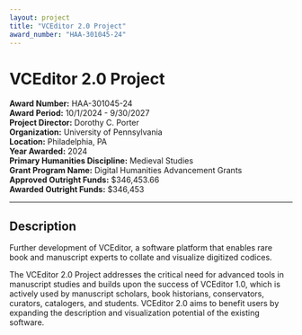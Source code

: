 ```yaml
---
layout: project
title: "VCEditor 2.0 Project"
award_number: "HAA-301045-24"
---
```



# VCEditor 2.0 Project

**Award Number:** HAA-301045-24  
**Award Period:** 10/1/2024 - 9/30/2027  
**Project Director:** Dorothy C. Porter  
**Organization:** University of Pennsylvania  
**Location:** Philadelphia, PA  
**Year Awarded:** 2024  
**Primary Humanities Discipline:** Medieval Studies  
**Grant Program Name:** Digital Humanities Advancement Grants  
**Approved Outright Funds:** $346,453.66  
**Awarded Outright Funds:** $346,453  

---

## Description

<p>Further development of VCEditor, a software platform that enables rare book and manuscript experts to collate and visualize digitized codices. </p>
<p>The VCEditor 2.0 Project addresses the critical need for advanced tools in manuscript studies and builds upon the success of VCEditor 1.0, which is actively used by manuscript scholars, book historians, conservators, curators, catalogers, and students. VCEditor 2.0 aims to benefit users by expanding the description and visualization potential of the existing software.</p>
